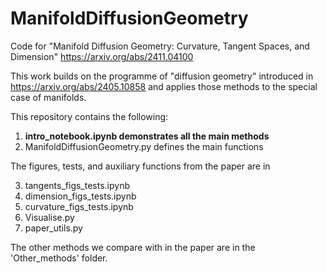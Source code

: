 # ManifoldDiffusionGeometry



Code for "Manifold Diffusion Geometry: Curvature, Tangent Spaces, and Dimension"
https://arxiv.org/abs/2411.04100

This work builds on the programme of "diffusion geometry" introduced in https://arxiv.org/abs/2405.10858 and applies those methods to the special case of manifolds.

This repository contains the following:

1. **intro_notebook.ipynb demonstrates all the main methods**
2. ManifoldDiffusionGeometry.py defines the main functions

The figures, tests, and auxiliary functions from the paper are in

3. tangents_figs_tests.ipynb
4. dimension_figs_tests.ipynb
6. curvature_figs_tests.ipynb
7. Visualise.py
8. paper_utils.py

The other methods we compare with in the paper are in the 'Other_methods' folder.
